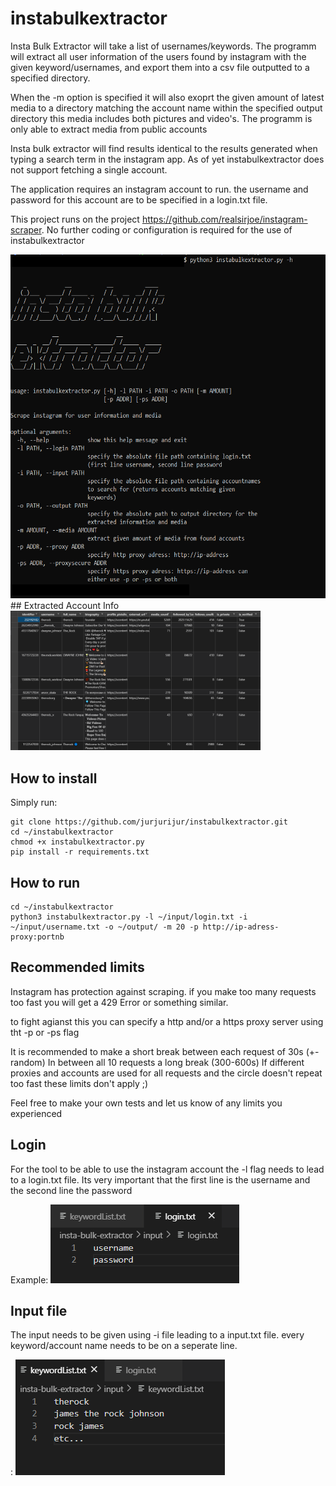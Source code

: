 # instabulkextractor
Insta Bulk Extractor will take a list of usernames/keywords. The programm will extract all user information of the users found by instagram with the given keyword/usernames, and export them into a csv file outputted to a specified directory. 

When the -m option is specified it will also exoprt the given amount of latest media to a directory matching the account name within the specified output directory
this media includes both pictures and video's. The programm is only able to extract media from public accounts

Insta bulk extractor will find results identical to the results generated when typing a search term in the instagram app. 
As of yet instabulkextractor does not support fetching a single account. 

The application requires an instagram account to run. the username and password for this account are to be specified in a login.txt file. 

This project runs on the project https://github.com/realsirjoe/instagram-scraper. 
No further coding or configuration is required for the use of instabulkextractor

<img src="images/instabulkextractor.png" height="550px">
## Extracted Account Info
<img src="images/result.png" width='400px'>

## How to install
Simply run:
```
git clone https://github.com/jurjurijur/instabulkextractor.git
cd ~/instabulkextractor
chmod +x instabulkextractor.py
pip install -r requirements.txt
```

## How to run
```
cd ~/instabulkextractor
python3 instabulkextractor.py -l ~/input/login.txt -i ~/input/username.txt -o ~/output/ -m 20 -p http://ip-adress-proxy:portnb
```
## Recommended limits 
Instagram has protection against scraping. 
if you make too many requests too fast you will get a 429 Error or something similar. 

to fight agianst this you can specify a http and/or a https proxy server using tht -p or -ps flag

It is recommended to make a short break between each request of 30s (+- random)
In between all 10 requests a long break (300-600s)
If different proxies and accounts are used for all requests and the circle doesn't repeat too fast these limits don't apply ;)

Feel free to make your own tests and let us know of any limits you experienced

## Login
For the tool to be able to use the instagram account the -l flag needs to lead to a login.txt file.
Its very important that the first line is the username and the second line the password 

Example: 
<img src="images/example-logintxt.png">

## Input file 
The input needs to be given using -i file leading to a input.txt file. every keyword/account name needs to be on a seperate line.

:
<img src="images/example-imputlist.png">

